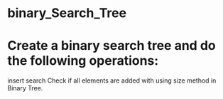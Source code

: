 # binary_Search_Tree
# Create a binary search tree and do the following operations:
insert
search
Check if all elements are added with using size method in Binary Tree.
